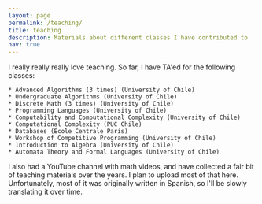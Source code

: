 ```yaml
---
layout: page
permalink: /teaching/
title: teaching
description: Materials about different classes I have contributed to
nav: true
---
```


I really really really love teaching. So far, I have TA'ed for the following classes:

    * Advanced Algorithms (3 times) (University of Chile)
    * Undergraduate Algorithms (University of Chile)
    * Discrete Math (3 times) (University of Chile)
    * Programming Languages (University of Chile)
    * Computability and Computational Complexity (University of Chile)
    * Computational Complexity (PUC Chile)
    * Databases (École Centrale Paris)
    * Workshop of Competitive Programming (University of Chile)
    * Introduction to Algebra (University of Chile)
    * Automata Theory and Formal Languages (University of Chile)

I also had a YouTube channel with math videos, and have collected a fair bit of teaching materials over the years. I plan to upload most of that here. Unfortunately, most of it was originally written in Spanish, so I'll be slowly translating it over time.

